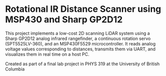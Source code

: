 # Rotational IR Distance Scanner using MSP430 and Sharp GP2D12

This project implements a low-cost 2D scanning LiDAR system using a Sharp GP2D12 analog infrared rangefinder, a continuous rotation servo (SPT5525LV-360), and an MSP430F5529 microcontroller. It reads analog voltage values corresponding to distances, transmits them via UART, and visualizes them in real time on a host PC.


 Created as part of a final lab project in PHYS 319 at the University of British Columbia 
